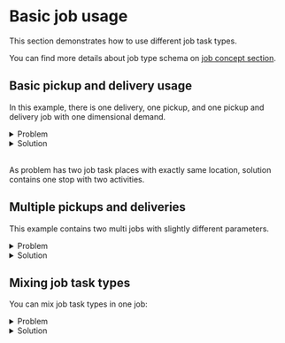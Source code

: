 # Basic job usage

This section demonstrates how to use different job task types. 

You can find more details about job type schema on [job concept section](../../../concepts/pragmatic/problem/jobs.md).


## Basic pickup and delivery usage

In this example, there is one delivery, one pickup, and one pickup and delivery job with one dimensional demand.

<details>
    <summary>Problem</summary><p>

```json
{{#include ../../../../../examples/data/pragmatic/simple.basic.problem.json}}
```

</p></details>

<details>
    <summary>Solution</summary><p>

```json
{{#include ../../../../../examples/data/pragmatic/simple.basic.solution.json}}
```

</p></details>

</br>

<div id="geojson" hidden>
{{#include ../../../../../examples/data/pragmatic/simple.basic.solution.geojson}}
</div>

<div id="map"></div>

As problem has two job task places with exactly same location, solution contains one stop with two activities.
 
 
## Multiple pickups and deliveries
 
This example contains two multi jobs with slightly different parameters.
 
 <details>
     <summary>Problem</summary><p>
 
 ```json
 {{#include ../../../../../examples/data/pragmatic/basics/multi-job.basic.problem.json}}
 ```
 
 </p></details>
 
 <details>
     <summary>Solution</summary><p>
 
 ```json
 {{#include ../../../../../examples/data/pragmatic/basics/multi-job.basic.solution.json}}
 ```
 
 </p></details>
  
 
 ## Mixing job task types
 
You can mix job task types in one job:
 
 <details>
     <summary>Problem</summary><p>
 
 ```json
 {{#include ../../../../../examples/data/pragmatic/basics/multi-job.mixed.problem.json}}
 ```
 
 </p></details>
 
 <details>
     <summary>Solution</summary><p>
 
 ```json
 {{#include ../../../../../examples/data/pragmatic/basics/multi-job.mixed.solution.json}}
 ```
 
 </p></details>
 